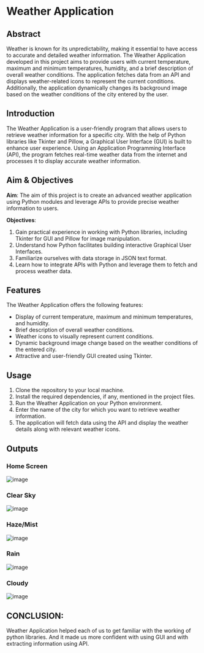 # Weather Application

## Abstract

Weather is known for its unpredictability, making it essential to have access to accurate and detailed weather information. The Weather Application developed in this project aims to provide users with current temperature, maximum and minimum temperatures, humidity, and a brief description of overall weather conditions. The application fetches data from an API and displays weather-related icons to represent the current conditions. Additionally, the application dynamically changes its background image based on the weather conditions of the city entered by the user.

## Introduction

The Weather Application is a user-friendly program that allows users to retrieve weather information for a specific city. With the help of Python libraries like Tkinter and Pillow, a Graphical User Interface (GUI) is built to enhance user experience. Using an Application Programming Interface (API), the program fetches real-time weather data from the internet and processes it to display accurate weather information.

## Aim & Objectives

**Aim**: 
The aim of this project is to create an advanced weather application using Python modules and leverage APIs to provide precise weather information to users.

**Objectives**:
1. Gain practical experience in working with Python libraries, including Tkinter for GUI and Pillow for image manipulation.
2. Understand how Python facilitates building interactive Graphical User Interfaces.
3. Familiarize ourselves with data storage in JSON text format.
4. Learn how to integrate APIs with Python and leverage them to fetch and process weather data.

## Features

The Weather Application offers the following features:

- Display of current temperature, maximum and minimum temperatures, and humidity.
- Brief description of overall weather conditions.
- Weather icons to visually represent current conditions.
- Dynamic background image change based on the weather conditions of the entered city.
- Attractive and user-friendly GUI created using Tkinter.

## Usage

1. Clone the repository to your local machine.
2. Install the required dependencies, if any, mentioned in the project files.
3. Run the Weather Application on your Python environment.
4. Enter the name of the city for which you want to retrieve weather information.
5. The application will fetch data using the API and display the weather details along with relevant weather icons.

## Outputs

### Home Screen
![image](https://github.com/sumukhsankarshana/Weather_APP/assets/115341766/3f2107a6-ed89-4989-8d34-f14d018476f0)

### Clear Sky
![image](https://github.com/sumukhsankarshana/Weather_APP/assets/115341766/e5d37ada-0bad-4acd-a5a5-3fe229cc1fac)

### Haze/Mist
![image](https://github.com/sumukhsankarshana/Weather_APP/assets/115341766/795d1f00-ca4a-4eb8-bc13-05f723508677)

### Rain
![image](https://github.com/sumukhsankarshana/Weather_APP/assets/115341766/741436bd-edbc-4d2d-9d3f-8e42857f765d)

### Cloudy
![image](https://github.com/sumukhsankarshana/Weather_APP/assets/115341766/b3fd3762-cc60-425b-8bbb-40d0a4ab72c6)

## CONCLUSION:
Weather Application helped each of us to get familiar with the working of python 
libraries. And it made us more confident with using GUI and with extracting information 
using API.


